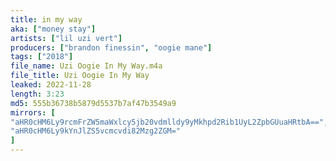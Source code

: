 ```yaml
---
title: in my way
aka: ["money stay"]
artists: ["lil uzi vert"]
producers: ["brandon finessin", "oogie mane"]
tags: ["2018"]
file_name: Uzi Oogie In My Way.m4a
file_title: Uzi Oogie In My Way
leaked: 2022-11-28
length: 3:23
md5: 555b36738b5879d5537b7af47b3549a9
mirrors: [
"aHR0cHM6Ly9rcmFrZW5maWxlcy5jb20vdmlldy9yMkhpd2Rib1UyL2ZpbGUuaHRtbA==",
"aHR0cHM6Ly9kYnJlZS5vcmcvdi82Mzg2ZGM="
]
---
```

